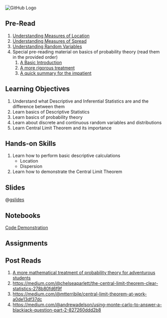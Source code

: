 ![GitHub Logo](https://s3.ap-south-1.amazonaws.com/greyatom-social/logo.png)

## Pre-Read
1. [Understanding Measures of Location](http://www.itl.nist.gov/div898/handbook/eda/section3/eda351.htm)
2. [Understanding Measures of Spread](http://www.abs.gov.au/websitedbs/a3121120.nsf/home/statistical+language+-+measures+of+spread)
3. [Understanding Random Variables](https://en.wikipedia.org/wiki/Random_variable)
4. Special pre-reading material on basics of probability theory (read them in the provided order)
    1. [A Basic Introduction](http://pages.cs.wisc.edu/~jerryzhu/cs540/handouts/prob.pdf)
    2. [A more rigorous treatment](http://www.am.qub.ac.uk/users/g.gribakin/sor/Chap1a.pdf)
    3. [A quick summary for the impatient](https://users.info.uvt.ro/~kaslik/pdf/h1_probability_basics.pdf)

## Learning Objectives
1. Understand what Descriptive and Inferential Statistics are and the difference between them
2. Learn basics of Descriptive Statistics
3. Learn basics of probability theory
4. Learn about discrete and continuous random variables and distributions
5. Learn Central Limit Theorem and its importance

## Hands-on Skills
1. Learn how to perform basic descriptive calculations
    - Location
    - Dispersion
2. Learn how to demonstrate the Central Limit Theorem

## Slides
@[gslides](1pcGZLJqhR-jKO1pecWOEQUfmG9iQ2sW2eNGUkaNgE0s)

## Notebooks
[Code Demonstration]()

## Assignments


## Post Reads
1. [A more mathematical treatment of probability theory for adventurous students](http://www.sci.utah.edu/~gerig/CS6640-F2010/prob-tut.pdf)
2. https://medium.com/@chelseaparlett/the-central-limit-theorem-clear-statistics-278b80fd6f9f
3. https://medium.com/@mtterribile/central-limit-theorem-at-work-a0de13df37dc
4. https://medium.com/@andrewadelson/using-monte-carlo-to-answer-a-blackjack-question-part-2-827260ddd2b8